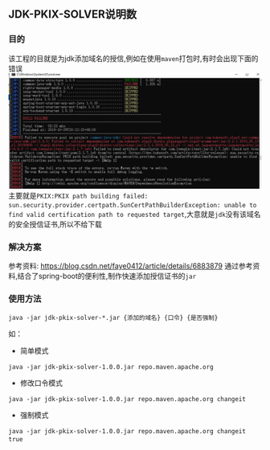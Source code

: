 ## JDK-PKIX-SOLVER说明数
### 目的
该工程的目就是为jdk添加域名的授信,例如在使用`maven`打包时,有时会出现下面的错误
![](doc-images/maven-no-cert-problem.png)
主要就是`PKIX:PKIX path building failed: sun.security.provider.certpath.SunCertPathBuilderException: unable to find valid certification path to requested target`,大意就是`jdk`没有该域名的安全授信证书,所以不给下载

### 解决方案
参考资料: https://blog.csdn.net/faye0412/article/details/6883879
通过参考资料,结合了spring-boot的便利性,制作快速添加授信证书的`jar`

### 使用方法
```shell
java -jar jdk-pkix-solver-*.jar {添加的域名} {口令} {是否强制}
```
如：
- 简单模式
```shell
java -jar jdk-pkix-solver-1.0.0.jar repo.maven.apache.org
```
- 修改口令模式
```shell
java -jar jdk-pkix-solver-1.0.0.jar repo.maven.apache.org changeit
```
- 强制模式
```shell
java -jar jdk-pkix-solver-1.0.0.jar repo.maven.apache.org changeit true
```
